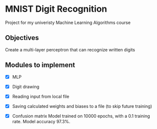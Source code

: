 # MNIST Digit Recognition 
Project for my univeristy Machine Learning Algorithms course
## Objectives
Create a multi-layer perceptron that can recognize written digits
## Modules to implement
- [x] MLP
- [x] Digit drawing
- [x] Reading input from local file
- [x] Saving calculated weights and biases to a file (to skip future training)
- [x] Confusion matrix
Model trained on 10000 epochs, with a 0.1 training rate. Model accuracy 97.3%. 
 

